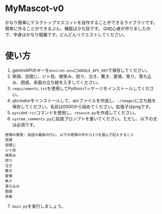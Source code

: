 # MyMascot-v0
かなり簡単にデスクトップマスコットを自作することができるライブラリです。簡単に作ることができるぶん、機能は少な目です。
Qt初心者が作りましたので、中身はかなり粗雑です。どんどんリクエストしてください。

# 使い方
1. geminiAPIのキーを`environ.env`に`GOOGLE_API_KEY`で保存してください。
2. 笑顔、目閉じ、ジト目、微笑み、怒り、泣き、驚き、愛情、焦り、落ち込み、困惑、赤面の立ち絵を入手してください。
3. `requirements.txt`を使用してPythonパッケージをインストールしてください。
4. qtcreatorをインストールして、qrcファイルを作成し、`:/image/`に立ち絵を保存してください。名前は0000から始めてください。拡張子はpngです。
5. `pyside6-rcc`コマンドを使用し、`resouce.py`を作成してください。
6. `system_comments.py`に前提プロンプトを書いてください。ただし、以下の文は必須です。
```plaintext
感情の表現: 会話の最後の行に、以下の感情の中から1つを選んで記入すること
笑顔
目閉じ
ジト目
微笑み
怒り
泣き
驚き
愛情
焦り
落ち込み
困惑
赤面
```
7. `main.py`を実行しましょう。
